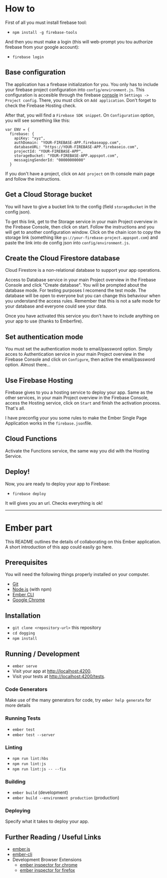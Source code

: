 # How to

First of all you must install firebase tool:

* `npm install -g firebase-tools`

And then you must make a login (this will web-prompt you tou authorize firebase from your google account):

* `firebase login`

## Base configuration

The application has a firebase initialization for you. You only has to include your firebase project
configuration into `config/environment.js`. This configuration is accesible through the firebase 
[console](https://console.firebase.google.com/u/0/) in `Settings -> Project config`. There, you must
click on `Add application`. Don't forget to check the Firebase Hosting check.

After that, you will find a `Firebase SDK snippet`. On `Configuration` option, you will see  something like this:

```
var ENV = {
  firebase: {
    apiKey: "xyz",
    authDomain: "YOUR-FIREBASE-APP.firebaseapp.com",
    databaseURL: "https://YOUR-FIREBASE-APP.firebaseio.com",
    projectId: "YOUR-FIREBASE-APP",
    storageBucket: "YOUR-FIREBASE-APP.appspot.com",
    messagingSenderId: "00000000000"
  }
```
If you don't have a project, click on `Add project` on th console main page and follow the instructions.

## Get a Cloud Storage bucket

You will have to give a bucket link to the config (field `storageBucket` in the config json).

To get this link, get to the Storage service in your main Project overview in the Firebase Console, then click on start.
Follow the instructions and you will get to another configuration window. Click on the chain icon to copy the storage link
(something like `gs://your-firebase-project.appspot.com`) and paste the link into de config json into `config/environment.js`.

## Create the Cloud Firestore database

Cloud Firestore is a non-relational database to support your app operations.

Access to Database service in your main Project overview in the Firebase Console and click "Create database". You
will be prompted about the database mode. For testing purposes I recomend the test mode. The database will be open to 
everyone but you can change this behaviour when you understand the access rules. Remember that this is not a safe mode 
for your database and everyone could see your data.

Once you have activated this service you don't have to include anything on your app to use (thanks to Emberfire).

## Set authentication mode

You must set the authentication mode to email/password option. Simply acces to Authentication service 
in your main Project overview in the Firebase Console and click on `Configure`, then active the email/password
option. Almost there...

## Use Firebase Hosting

Firebase gives to you a hosting service to deploy your app. Same as the other services, in your main Project overview 
in the Firebase Console, access the Hosting service, click on `Start` and finish the activation process. That's all.

I have preconfig your you some rules to make the Ember Single Page Application works in the `firebase.json`file.

## Cloud Functions
 
 Activate the Functions service, the same way you did with the Hosting Service.

## Deploy!

Now, you are ready to deploy your app to Firebase:

* `firebase deploy`

It will gives you an url. Checks everything is ok!


------------------------------------------------------------------------------------

# Ember part

This README outlines the details of collaborating on this Ember application.
A short introduction of this app could easily go here.

## Prerequisites

You will need the following things properly installed on your computer.

* [Git](https://git-scm.com/)
* [Node.js](https://nodejs.org/) (with npm)
* [Ember CLI](https://ember-cli.com/)
* [Google Chrome](https://google.com/chrome/)

## Installation

* `git clone <repository-url>` this repository
* `cd dogging`
* `npm install`

## Running / Development

* `ember serve`
* Visit your app at [http://localhost:4200](http://localhost:4200).
* Visit your tests at [http://localhost:4200/tests](http://localhost:4200/tests).

### Code Generators

Make use of the many generators for code, try `ember help generate` for more details

### Running Tests

* `ember test`
* `ember test --server`

### Linting

* `npm run lint:hbs`
* `npm run lint:js`
* `npm run lint:js -- --fix`

### Building

* `ember build` (development)
* `ember build --environment production` (production)

### Deploying

Specify what it takes to deploy your app.

## Further Reading / Useful Links

* [ember.js](https://emberjs.com/)
* [ember-cli](https://ember-cli.com/)
* Development Browser Extensions
  * [ember inspector for chrome](https://chrome.google.com/webstore/detail/ember-inspector/bmdblncegkenkacieihfhpjfppoconhi)
  * [ember inspector for firefox](https://addons.mozilla.org/en-US/firefox/addon/ember-inspector/)
